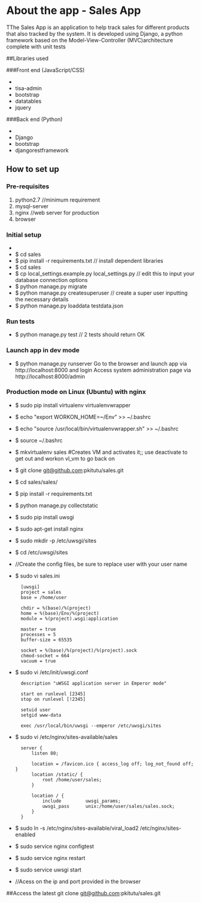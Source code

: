 # About the app - Sales App
TThe Sales App is an application to help track sales for different products that also tracked by the system. 
It is developed using Django, a python framework based on the Model-View-Controller (MVC)architecture complete with unit tests

##Libraries used

###Front end (JavaScript/CSS)

*
* tisa-admin
* bootstrap
* datatables
* jquery

###Back end (Python)

*
* Django
* bootstrap
* djangorestframework

## How to set up
### Pre-requisites

1. python2.7 //minimum requirement
2. mysql-server
3. nginx //web server for production
4. browser

### Initial setup

*
* $ cd sales
* $ pip install -r requirements.txt // install dependent libraries
* $ cd sales
* $ cp local_settings.example.py local_settings.py // edit this to input your database connection options
* $ python manage.py migrate
* $ python manage.py createsuperuser // create a super user inputting the necessary details
* $ python manage.py loaddata testdata.json


### Run tests
* $ python manage.py test // 2 tests should return OK

### Launch app in dev mode
* $ python manage.py runserver
Go to the browser and launch app via http://localhost:8000 and login
Access system administration page via http://localhost:8000/admin 

### Production mode on Linux (Ubuntu) with nginx

* $ sudo pip install virtualenv virtualenvwrapper
* $ echo "export WORKON_HOME=~/Env" >> ~/.bashrc
* $ echo "source /usr/local/bin/virtualenvwrapper.sh" >> ~/.bashrc


* $ source ~/.bashrc

* $ mkvirtualenv sales #Creates VM and activates it;; use deactivate to get out and workon vl_vm to go back on

* $ git clone git@github.com:pkitutu/sales.git

* $ cd sales/sales/

* $ pip install -r requirements.txt
* $ python manage.py collectstatic

* $ sudo pip install uwsgi
* $ sudo apt-get install nginx

* $ sudo mkdir -p /etc/uwsgi/sites
* $ cd /etc/uwsgi/sites

* //Create the config files, be sure to replace user with your user name
* $ sudo vi sales.ini

		[uwsgi]
		project = sales
		base = /home/user

		chdir = %(base)/%(project)
		home = %(base)/Env/%(project)
		module = %(project).wsgi:application

		master = true
		processes = 5
		buffer-size = 65535

		socket = %(base)/%(project)/%(project).sock
		chmod-socket = 664
		vacuum = true

* $ sudo vi /etc/init/uwsgi.conf

		description "uWSGI application server in Emperor mode"

		start on runlevel [2345]
		stop on runlevel [!2345]

		setuid user
		setgid www-data

		exec /usr/local/bin/uwsgi --emperor /etc/uwsgi/sites



* $ sudo vi /etc/nginx/sites-available/sales

		server {
		    listen 80;

		    location = /favicon.ico { access_log off; log_not_found off; }
		    location /static/ {
		        root /home/user/sales;
		    }

		    location / {
		        include         uwsgi_params;
		        uwsgi_pass      unix:/home/user/sales/sales.sock;
		    }
		}


* $ sudo ln -s /etc/nginx/sites-available/viral_load2 /etc/nginx/sites-enabled

* $ sudo service nginx configtest
* $ sudo service nginx restart
* $ sudo service uwsgi start

* //Acess on the ip and port provided in the browser

##Access the latest
git clone git@github.com:pkitutu/sales.git